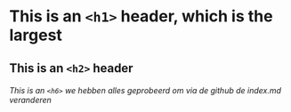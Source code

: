 # This is an `<h1>` header, which is the largest

## This is an `<h2>` header

###### This is an `<h6>`  we hebben alles geprobeerd om via de github de index.md veranderen
